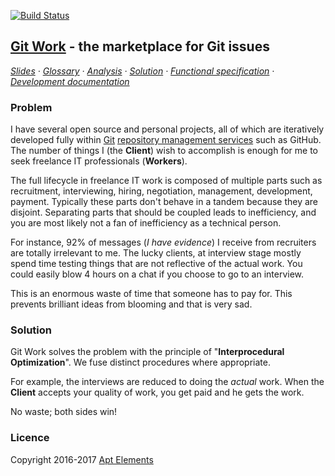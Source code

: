  [![Build Status](https://travis-ci.org/ScalaWilliam/git-work.svg?branch=master)](https://travis-ci.org/ScalaWilliam/git-work)

## [Git Work](https://git.work/) - the marketplace for Git issues

*[Slides](https://docs.google.com/presentation/d/1o5J6twJ9vyvXOYP_qyf5fXrTT5rfl9VULBgo7Pq-gz4/edit#slide=id.p) ·
  [Glossary](documentation/analysis.md) ·
  [Analysis](documentation/analysis.md) ·
  [Solution](documentation/solution.md) ·
  [Functional specification](documentation/specification.md) ·
  [Development documentation](documentation/development.md)*

### Problem

I have several open source and personal projects, all of which are iteratively developed fully within
 [Git](https://www.quora.com/How-can-I-explain-what-Git-is-does-to-someone-who-is-not-a-programmer/answer/Jake-Boxer)
 [repository management services](https://medium.com/flow-ci/github-vs-bitbucket-vs-gitlab-vs-coding-7cf2b43888a1)
 such as GitHub. The number of things I (the **Client**) wish to accomplish is enough for me to seek freelance IT professionals (**Workers**).

The full lifecycle in freelance IT work is composed of multiple parts such as
recruitment, interviewing, hiring, negotiation, management, development, payment.
Typically these parts don't behave in a tandem because they are disjoint.
Separating parts that should be coupled leads to inefficiency,
and you are most likely not a fan of inefficiency as a technical person.

For instance, 92% of messages (*I have evidence*) I receive from recruiters are totally irrelevant to me.
The lucky clients, at interview stage mostly spend time testing things that
are not reflective of the actual work. You could easily blow 4 hours on a
chat if you choose to go to an interview.

This is an enormous waste of time that someone has to pay for.
This prevents brilliant ideas from blooming and that is very sad.

### Solution

Git Work solves the problem with the principle of "**Interprocedural Optimization**".
We fuse distinct procedures where appropriate.

For example, the interviews are reduced to doing the *actual* work.
When the **Client** accepts your quality of work, you get paid and he gets the work.

No waste; both sides win!

### Licence
Copyright 2016-2017 [Apt Elements](https://www.scalawilliam.com/)
